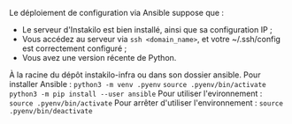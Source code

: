 Le déploiement de configuration via Ansible suppose que :
 - Le serveur d'Instakilo est bien installé, ainsi que sa configuration IP ;
 - Vous accédez au serveur via `ssh <domain_name>`, et votre ~/.ssh/config est correctement configuré ;
 - Vous avez une version récente de Python.

À la racine du dépôt instakilo-infra ou dans son dossier ansible.
Pour installer Ansible :
`python3 -m venv .pyenv`
`source .pyenv/bin/activate`
`python3 -m pip install --user ansible`
Pour utiliser l'evironnement :
`source .pyenv/bin/activate`
Pour arrêter d'utiliser l'environnement :
`source .pyenv/bin/deactivate`

